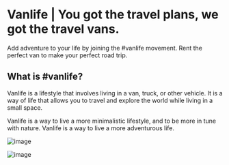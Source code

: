 # Vanlife | You got the travel plans, we got the travel vans.

Add adventure to your life by joining the #vanlife movement. Rent the perfect van to make your perfect road trip.

## What is #vanlife?
Vanlife is a lifestyle that involves living in a van, truck, or other vehicle. It is a way of life that allows you to travel and explore the world while living in a small space.

Vanlife is a way to live a more minimalistic lifestyle, and to be more in tune with nature. Vanlife is a way to live a more adventurous life.

![image](https://user-images.githubusercontent.com/86593756/221597878-9f244613-20c7-45ac-9734-3ca238c4f1f2.png)

![image](https://user-images.githubusercontent.com/86593756/221597383-fee1f2d3-cb8b-402d-a395-522e9dc9d455.png)
